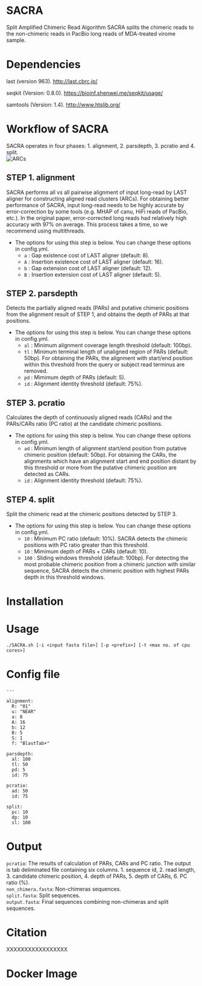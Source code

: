 # SACRA
Split Amplified Chimeric Read Algorithm
SACRA splits the chimeric reads to the non-chimeric reads in PacBio long reads of MDA-treated virome sample.

# Dependencies

last (version 963).
http://last.cbrc.jp/

seqkit (Version: 0.8.0).
https://bioinf.shenwei.me/seqkit/usage/

samtools (Version: 1.4).
http://www.htslib.org/

# Workflow of SACRA
SACRA operates in four phases: 1. alignment, 2. parsdepth, 3. pcratio and 4. split.  
![ARCs](https://user-images.githubusercontent.com/38690620/70684422-7985f000-1ce9-11ea-82d5-79addb16c248.png)

## STEP 1. alignment
SACRA performs all vs all pairwise alignment of input long-read by LAST aligner for constructing aligned read clusters (ARCs).
For obtaining better performance of SACRA, input long-read needs to be highly accurate by error-correction by some tools (e.g. MHAP of canu, HiFi reads of PacBio, etc.). In the original paper, error-corrected long reads had relatively high accuracy with 97% on average. This process takes a time, so we recommend using multithreads.

- The options for using this step is below. You can change these options in config.yml.
    - `a` : Gap existence cost of LAST aligner (default: 8).
    - `A` : Insertion existence cost of LAST aligner (default: 16).
    - `b` : Gap extension cost of LAST aligner (default: 12).
    - `B` : Insertion extension cost of LAST aligner (default: 5).  

## STEP 2. parsdepth
Detects the partially aligned reads (PARs) and putative chimeric positions from the alignment result of STEP 1, and obtains the depth of PARs at that positions.

- The options for using this step is below. You can change these options in config.yml.
    - `al` : Minimum alignment coverage length threshold (default: 100bp).  
    - `tl` : Minimum terminal length of unaligned region of PARs (default: 50bp). For obtaining the PARs, the alignment with start/end position within this threshold from the query or subject read terminus are removed.  
    - `pd` : Mimimum depth of PARs (default: 5).  
    - `id` : Alignment identity threshold (default: 75%).  

## STEP 3. pcratio
Calculates the depth of continuously aligned reads (CARs) and the PARs/CARs ratio (PC ratio) at the candidate chimeric positions.

- The options for using this step is below. You can change these options in config.yml.
    - `ad` : Minimum length of alignment start/end position from putative chimeric position (default: 50bp). For obtaining the CARs, the alignments which have an alignment start and end position distant by this threshold or more from the putative chimeric position are detected as CARs.  
    - `id` : Alignment identity threshold (default: 75%).  

## STEP 4. split
Split the chimeric read at the chimeric positions detected by STEP 3.

- The options for using this step is below. You can change these options in config.yml.
    - `10` : Minimum PC ratio (default: 10%). SACRA detects the chimeric positions with PC ratio greater than this threshold.  
    - `10` : Mimimum depth of PARs + CARs (default: 10).  
    - `100` : Sliding windows threshold (default: 100bp). For detecting the most probable chimeric position from a chimeric junction with similar sequence, SACRA detects the chimeric position with highest PARs depth in this threshold windows.

# Installation


# Usage
```
./SACRA.sh [-i <input fasta file>] [-p <prefix>] [-t <max no. of cpu cores>]
```

# Config file
```
---

alignment:
  R: "01"
  u: "NEAR"
  a: 8 
  A: 16 
  b: 12 
  B: 5 
  S: 1  
  f: "BlastTab+"

parsdepth:
  al: 100 
  tl: 50 
  pd: 5 
  id: 75

pcratio:
  ad: 50 
  id: 75

split:
  pc: 10 
  dp: 10 
  sl: 100
```


# Output
`pcratio`: The results of calculation of PARs, CARs and PC ratio. The output is tab deliminated file containing six columns. 1. sequence id, 2. read length, 3. candidate chimeric position, 4. depth of PARs, 5. depth of CARs, 6. PC ratio (%).  
`non_chimera.fasta`: Non-chimeras sequences.  
`split.fasta`: Split sequences.  
`output.fasta`: Final sequences combining non-chimeras and split sequences.  

# Citation
XXXXXXXXXXXXXXXXX  

# Docker Image
